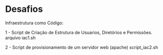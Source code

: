# Desafios 

Infraestrutura como Código:

  1 - Script de Criação de Estrutura de Usuarios, Diretórios e Permissões.
    arquivo iac1.sh
  
  2 - Script de provisionamento de um servidor web (apache)
    script_iac2.sh
